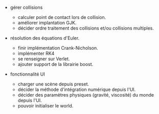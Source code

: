 * gérer collisions
    * calculer point de contact lors de collision.
    * améliorer implantation GJK.
    * décider ordre traitement des collisions et/ou collisions multiples.
    
* résolution des équations d'Euler.
    * finir implémentation Crank-Nicholson.
    * implémenter RK4
    * se renseigner sur Verlet.
    * ajouter support de la librairie boost.

* fonctionnalité UI
    * charger une scène depuis preset.
    * décider la méthode d'intégration numérique depuis l'UI.
    * décider des paramètres physiques (gravité, viscosité) du monde depuis l'UI.
    * pouvoir initialiser le world.

